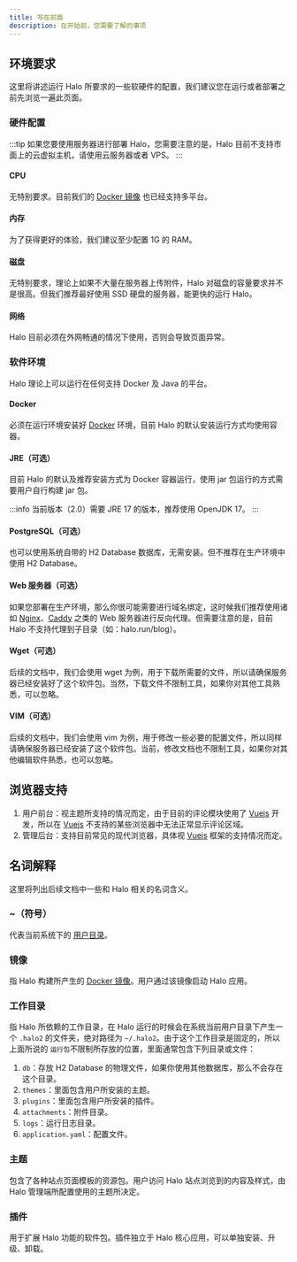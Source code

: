 ```yaml
---
title: 写在前面
description: 在开始前，您需要了解的事项
---
```

## 环境要求

这里将讲述运行 Halo 所要求的一些软硬件的配置，我们建议您在运行或者部署之前先浏览一遍此页面。

### 硬件配置

:::tip
如果您要使用服务器进行部署 Halo，您需要注意的是，Halo 目前不支持市面上的云虚拟主机，请使用云服务器或者 VPS。
:::

#### CPU

无特别要求。目前我们的 [Docker 镜像](https://hub.docker.com/r/halohub/halo) 也已经支持多平台。

#### 内存

为了获得更好的体验，我们建议至少配置 1G 的 RAM。

#### 磁盘

无特别要求，理论上如果不大量在服务器上传附件，Halo 对磁盘的容量要求并不是很高。但我们推荐最好使用 SSD 硬盘的服务器，能更快的运行 Halo。

#### 网络

Halo 目前必须在外网畅通的情况下使用，否则会导致页面异常。

### 软件环境

Halo 理论上可以运行在任何支持 Docker 及 Java 的平台。

#### Docker

必须在运行环境安装好 [Docker](https://www.docker.com/) 环境，目前 Halo 的默认安装运行方式均使用容器。

#### JRE（可选）

目前 Halo 的默认及推荐安装方式为 Docker 容器运行，使用 jar 包运行的方式需要用户自行构建 jar 包。

:::info
当前版本（2.0）需要 JRE 17 的版本，推荐使用 OpenJDK 17。
:::

#### PostgreSQL（可选）

也可以使用系统自带的 H2 Database 数据库，无需安装。但不推荐在生产环境中使用 H2 Database。

#### Web 服务器（可选）

如果您部署在生产环境，那么你很可能需要进行域名绑定，这时候我们推荐使用诸如 [Nginx](http://nginx.org/)、[Caddy](https://caddyserver.com/) 之类的 Web 服务器进行反向代理。但需要注意的是，目前 Halo 不支持代理到子目录（如：halo.run/blog）。

#### Wget（可选）

后续的文档中，我们会使用 wget 为例，用于下载所需要的文件，所以请确保服务器已经安装好了这个软件包。当然，下载文件不限制工具，如果你对其他工具熟悉，可以忽略。

#### VIM（可选）

后续的文档中，我们会使用 vim 为例，用于修改一些必要的配置文件，所以同样请确保服务器已经安装了这个软件包。当前，修改文档也不限制工具，如果你对其他编辑软件熟悉，也可以忽略。

## 浏览器支持

1. 用户前台：视主题所支持的情况而定，由于目前的评论模块使用了 [Vuejs](https://cn.vuejs.org/v2/guide/installation.html#%E5%85%BC%E5%AE%B9%E6%80%A7) 开发，所以在 [Vuejs](https://cn.vuejs.org/v2/guide/installation.html#%E5%85%BC%E5%AE%B9%E6%80%A7) 不支持的某些浏览器中无法正常显示评论区域。
2. 管理后台：支持目前常见的现代浏览器，具体视 [Vuejs](https://cn.vuejs.org/v2/guide/installation.html#%E5%85%BC%E5%AE%B9%E6%80%A7) 框架的支持情况而定。

## 名词解释

这里将列出后续文档中一些和 Halo 相关的名词含义。

### ~（符号）

代表当前系统下的 [用户目录](https://zh.wikipedia.org/wiki/%E5%AE%B6%E7%9B%AE%E5%BD%95)。

### 镜像

指 Halo 构建所产生的 [Docker 镜像](https://docs.docker.com/engine/reference/commandline/images/)。用户通过该镜像启动 Halo 应用。

### 工作目录

指 Halo 所依赖的工作目录，在 Halo 运行的时候会在系统当前用户目录下产生一个 `.halo2` 的文件夹，绝对路径为 `~/.halo2`。由于这个工作目录是固定的，所以上面所说的 `运行包`不限制所存放的位置，里面通常包含下列目录或文件：

1. `db`：存放 H2 Database 的物理文件，如果你使用其他数据库，那么不会存在这个目录。
2. `themes`：里面包含用户所安装的主题。
2. `plugins`：里面包含用户所安装的插件。
5. `attachments`：附件目录。
4. `logs`：运行日志目录。
6. `application.yaml`：配置文件。

### 主题

包含了各种站点页面模板的资源包。用户访问 Halo 站点浏览到的内容及样式，由 Halo 管理端所配置使用的主题所决定。

### 插件

用于扩展 Halo 功能的软件包。插件独立于 Halo 核心应用，可以单独安装、升级、卸载。
